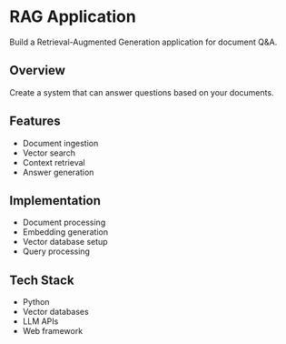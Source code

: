 # RAG Application

Build a Retrieval-Augmented Generation application for document Q&A.

## Overview
Create a system that can answer questions based on your documents.

## Features
- Document ingestion
- Vector search
- Context retrieval
- Answer generation

## Implementation
- Document processing
- Embedding generation
- Vector database setup
- Query processing

## Tech Stack
- Python
- Vector databases
- LLM APIs
- Web framework
